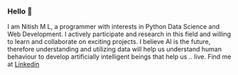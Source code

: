 ### Hello 👋


I am Nitish M L, a programmer with interests in Python Data Science and Web Development.
I actively participate and research in this field and willing to learn and collaborate on exciting projects.
I believe AI is the future, therefore understanding and utilizing data will help us understand human behaviour to develop artificially intelligent beings that help us .. live. 
Find me at 
[Linkedin](https://www.linkedin.com/in/nitish-lokesh-7a0206192/)

